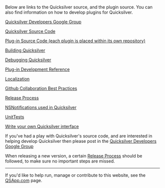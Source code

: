 Below are links to the Quicksilver source, and the plugin source. You
can also find information on how to develop plugins for Quicksilver.

[Quicksilver Developers Google
Group](http://groups.google.com/group/quicksilver---development)

[Quicksilver Source Code](https://github.com/quicksilver/Quicksilver)

[Plug-in Source Code (each plugin is placed within its own
repository)](https://github.com/quicksilver/)

[Building Quicksilver](Building_Quicksilver "wikilink")

[Debugging Quicksilver](Debugging_Quicksilver "wikilink")

[Plug-in Development
Reference](https://github.com/quicksilver/PluginDevelopmentReference/blob/master/QuicksilverPlug-inReference.md)

[Localization](Localization "wikilink")

[Github Collaboration Best Practices](Github "wikilink")

[Release Process](Release_Process "wikilink")

[NSNotifications used in Quicksilver](Notifications "wikilink")

[UnitTests](UnitTests "wikilink")

[Write your own Quicksilver
interface](https://web.archive.org/web/20111206165104/http://lipidity.com/apple/quicksilver-interface-tutorial)

If you've had a play with Quicksilver's source code, and are interested
in helping develop Quicksilver then please post in the [Quicksilver
Developers Google
Group](http://groups.google.com/group/quicksilver---development)

When releasing a new version, a certain [Release
Process](Release_Process "wikilink") should be followed, to make sure no
important steps are missed.

------------------------------------------------------------------------

If you'd like to help run, manage or contribute to this website, see the
[QSApp.com](QSApp.com "wikilink") page.